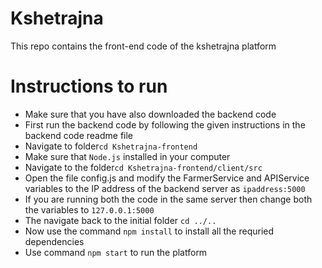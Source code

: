 # Kshetrajna
This repo contains the front-end code of the kshetrajna platform
# Instructions to run
- Make sure that you have also downloaded the backend code 
- First run the backend code by following the given instructions in the backend code readme file
- Navigate to folder`cd Kshetrajna-frontend`
- Make sure that `Node.js` installed in your computer
- Navigate to the folder`cd Kshetrajna-frontend/client/src`
- Open the file config.js and modify the FarmerService and APIService variables to the IP address of the backend server as `ipaddress:5000`
- If you are running both the code in the same server then change both the variables to `127.0.0.1:5000`
- The navigate back to the initial folder `cd ../..`
- Now use the command `npm install` to install all the requried dependencies
- Use command `npm start` to run the platform
